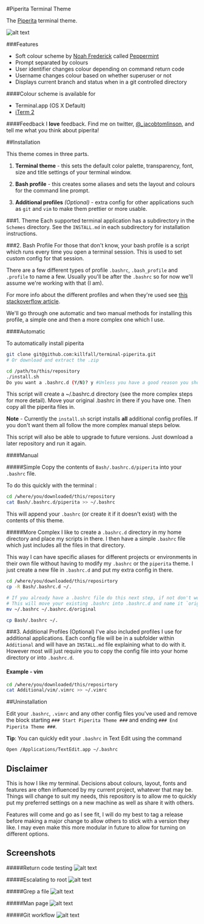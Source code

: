 #Piperita Terminal Theme

The [Piperita](http://www.jacobtomlinson.co.uk/2013/10/17/mac-os-x-terminal-theme-piperita/) terminal theme.

![alt text](http://www.jacobtomlinson.co.uk/wp-content/uploads/2014/07/Screen-Shot-2014-07-04-at-12.23.25.png "Piperita")

###Features
* Soft colour scheme by [Noah Frederick](http://noahfrederick.com/) called [Peppermint](http://noahfrederick.com/blog/2011/lion-terminal-theme-peppermint/)
* Prompt separated by colours
* User identifier changes colour depending on command return code
* Username changes colour based on whether superuser or not
* Displays current branch and status when in a git controlled directory

####Colour scheme is available for
* Terminal.app (OS X Default)
* [iTerm 2](http://www.iterm2.com/)

####Feedback
I __love__ feedback. Find me on twitter, [@_jacobtomlinson](https://www.twitter.com/_jacobtomlinson), and tell me what you think about piperita!

##Installation

This theme comes in three parts.

 1. **Terminal theme** - this sets the default color palette, transparency, font, size and title settings of your terminal window.

 1. **Bash profile** - this creates some aliases and sets the layout and colours for the command line prompt.

 1. **Additional profiles** *(Optional)* - extra config for other applications such as `git` and `vim` to make them prettier or more usable.


###1. Theme
Each supported terminal application has a subdirectory in the `Schemes` directory. See the `INSTALL.md` in each subdirectory for installation instructions.

###2. Bash Profile
For those that don't know, your bash profile is a script which runs every time you open a terminal session.
This is used to set custom config for that session.

There are a few different types of profile `.bashrc`, `.bash_profile` and `.profile` to name a few.
Usually you'll be after the `.bashrc` so for now we'll assume we're working with that (I am).

For more info about the different profiles and when they're used see [this stackoverflow article](http://stackoverflow.com/questions/415403/whats-the-difference-between-bashrc-bash-profile-and-environment).

We'll go through one automatic and two manual methods for installing this profile, a simple one and then a more complex one which I use.

####Automatic

To automatically install piperita
```bash
git clone git@github.com:killfall/terminal-piperita.git
# Or download and extract the .zip

cd /path/to/this/repository
./install.sh
Do you want a .bashrc.d (Y/N)? y #Unless you have a good reason you should say yes
```

This script will create a ~/.bashrc.d directory (see the more complex steps for more detail). Move your original .bashrc in there if you have one.
Then copy all the piperita files in.

__Note__ - Currently the `install.sh` script installs __all__ additional config profiles. If you don't want them all follow the more complex manual steps below.

This script will also be able to upgrade to future versions. Just download a later repository and run it again.

####Manual

#####Simple
Copy the contents of `Bash/.bashrc.d/piperita` into your `.bashrc` file.

To do this quickly with the terminal :
```bash
cd /where/you/downloaded/this/repository
cat Bash/.bashrc.d/piperita >> ~/.bashrc
```

This will append your `.bashrc` (or create it if it doesn't exist) with the contents of this theme.

#####More Complex
I like to create a `.bashrc.d` directory in my home directory and place my scripts in there.
I then have a simple `.bashrc` file which just includes all the files in that directory.

This way I can have specific aliases for different projects or environments in their own file without having to modify my `.bashrc` or the `piperita` theme.
I just create a new file in `.bashrc.d` and put my extra config in there.


```bash
cd /where/you/downloaded/this/reposirtory
cp -R Bash/.bashrc.d ~/.

# If you already have a .bashrc file do this next step, if not don't worry.
# This will move your existing .bashrc into .bashrc.d and name it `original`
mv ~/.bashrc ~/.bashrc.d/original

cp Bash/.bashrc ~/.
```

###3. Additional Profiles (Optional)
I've also included profiles I use for additional applications. Each config file will be in a subfolder within `Additional` and will have an `INSTALL.md` file explaining what to do with it.
However most will just require you to copy the config file into your home directory or into `.bashrc.d`.

#### Example - vim
```bash
cd /where/you/downloaded/this/reposirtory
cat Additional/vim/.vimrc >> ~/.vimrc
```

##Uninstallation

Edit your `.bashrc`, `.vimrc` and any other config files you've used and remove the block starting `### Start Piperita Theme ###` and ending `### End Piperita Theme ###`.

__Tip__: You can quickly edit your `.bashrc` in Text Edit using the command

```bash
Open /Applications/TextEdit.app ~/.bashrc
```

## Disclaimer
This is how I like my terminal. Decisions about colours, layout, fonts and features are often influenced by my current project, whatever that may be. Things will change to suit my needs, this repository is to allow me to quickly put my preferred settings on a new machine as well as share it with others.

Features will come and go as I see fit, I will do my best to tag a release before making a major change to allow others to stick with a version they like. I may even make this more modular in future to allow for turning on different options.

## Screenshots

#####Return code testing
![alt text](http://www.jacobtomlinson.co.uk/wp-content/uploads/2014/07/Screen-Shot-2014-07-04-at-12.23.49.png "Return code")

#####Escalating to root
![alt text](http://www.jacobtomlinson.co.uk/wp-content/uploads/2014/07/Screen-Shot-2014-07-04-at-12.24.58.png "Root")

#####Grep a file
![alt text](http://www.jacobtomlinson.co.uk/wp-content/uploads/2014/07/Screen-Shot-2014-07-04-at-12.26.28.png "Grep")

#####Man page
![alt text](http://www.jacobtomlinson.co.uk/wp-content/uploads/2014/07/Screen-Shot-2014-07-04-at-12.26.52.png "Man")

#####Git workflow
![alt text](http://www.jacobtomlinson.co.uk/wp-content/uploads/2014/07/Screen-Shot-2014-07-04-at-12.33.33.png "Git")

